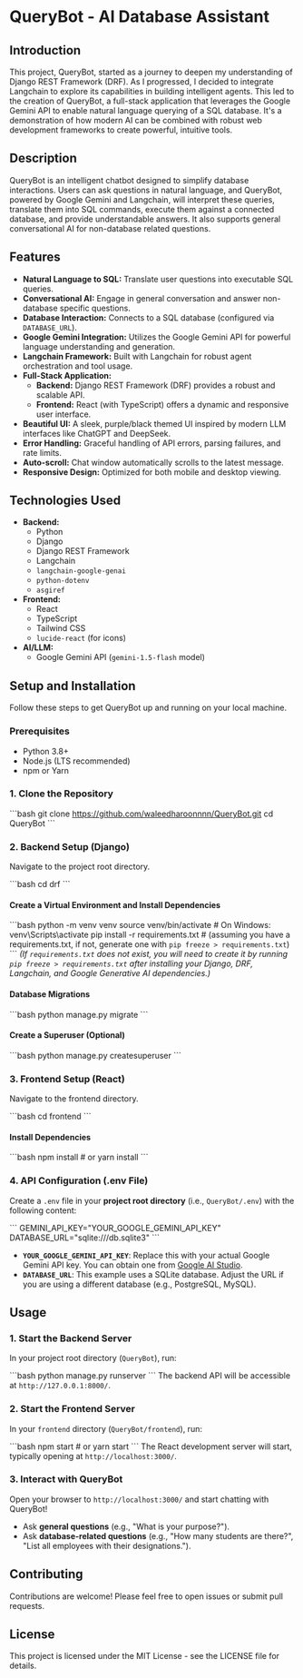 # QueryBot - AI Database Assistant

## Introduction

This project, QueryBot, started as a journey to deepen my understanding of Django REST Framework (DRF). As I progressed, I decided to integrate Langchain to explore its capabilities in building intelligent agents. This led to the creation of QueryBot, a full-stack application that leverages the Google Gemini API to enable natural language querying of a SQL database. It's a demonstration of how modern AI can be combined with robust web development frameworks to create powerful, intuitive tools.

## Description

QueryBot is an intelligent chatbot designed to simplify database interactions. Users can ask questions in natural language, and QueryBot, powered by Google Gemini and Langchain, will interpret these queries, translate them into SQL commands, execute them against a connected database, and provide understandable answers. It also supports general conversational AI for non-database related questions.

## Features

*   **Natural Language to SQL:** Translate user questions into executable SQL queries.
*   **Conversational AI:** Engage in general conversation and answer non-database specific questions.
*   **Database Interaction:** Connects to a SQL database (configured via `DATABASE_URL`).
*   **Google Gemini Integration:** Utilizes the Google Gemini API for powerful language understanding and generation.
*   **Langchain Framework:** Built with Langchain for robust agent orchestration and tool usage.
*   **Full-Stack Application:**
    *   **Backend:** Django REST Framework (DRF) provides a robust and scalable API.
    *   **Frontend:** React (with TypeScript) offers a dynamic and responsive user interface.
*   **Beautiful UI:** A sleek, purple/black themed UI inspired by modern LLM interfaces like ChatGPT and DeepSeek.
*   **Error Handling:** Graceful handling of API errors, parsing failures, and rate limits.
*   **Auto-scroll:** Chat window automatically scrolls to the latest message.
*   **Responsive Design:** Optimized for both mobile and desktop viewing.

## Technologies Used

*   **Backend:**
    *   Python
    *   Django
    *   Django REST Framework
    *   Langchain
    *   `langchain-google-genai`
    *   `python-dotenv`
    *   `asgiref`
*   **Frontend:**
    *   React
    *   TypeScript
    *   Tailwind CSS
    *   `lucide-react` (for icons)
*   **AI/LLM:**
    *   Google Gemini API (`gemini-1.5-flash` model)

## Setup and Installation

Follow these steps to get QueryBot up and running on your local machine.

### Prerequisites

*   Python 3.8+
*   Node.js (LTS recommended)
*   npm or Yarn

### 1. Clone the Repository

\`\`\`bash
git clone https://github.com/waleedharoonnnn/QueryBot.git
cd QueryBot
\`\`\`

### 2. Backend Setup (Django)

Navigate to the project root directory.

\`\`\`bash
cd drf
\`\`\`

#### Create a Virtual Environment and Install Dependencies

\`\`\`bash
python -m venv venv
source venv/bin/activate  # On Windows: venv\\Scripts\\activate
pip install -r requirements.txt # (assuming you have a requirements.txt, if not, generate one with `pip freeze > requirements.txt`)
\`\`\`
*(If `requirements.txt` does not exist, you will need to create it by running `pip freeze > requirements.txt` after installing your Django, DRF, Langchain, and Google Generative AI dependencies.)*

#### Database Migrations

\`\`\`bash
python manage.py migrate
\`\`\`

#### Create a Superuser (Optional)

\`\`\`bash
python manage.py createsuperuser
\`\`\`

### 3. Frontend Setup (React)

Navigate to the frontend directory.

\`\`\`bash
cd frontend
\`\`\`

#### Install Dependencies

\`\`\`bash
npm install # or yarn install
\`\`\`

### 4. API Configuration (.env File)

Create a `.env` file in your **project root directory** (i.e., `QueryBot/.env`) with the following content:

\`\`\`
GEMINI_API_KEY="YOUR_GOOGLE_GEMINI_API_KEY"
DATABASE_URL="sqlite:///db.sqlite3"
\`\`\`

*   **`YOUR_GOOGLE_GEMINI_API_KEY`**: Replace this with your actual Google Gemini API key. You can obtain one from [Google AI Studio](https://ai.google.dev/).
*   **`DATABASE_URL`**: This example uses a SQLite database. Adjust the URL if you are using a different database (e.g., PostgreSQL, MySQL).

## Usage

### 1. Start the Backend Server

In your project root directory (`QueryBot`), run:

\`\`\`bash
python manage.py runserver
\`\`\`
The backend API will be accessible at `http://127.0.0.1:8000/`.

### 2. Start the Frontend Server

In your `frontend` directory (`QueryBot/frontend`), run:

\`\`\`bash
npm start # or yarn start
\`\`\`
The React development server will start, typically opening at `http://localhost:3000/`.

### 3. Interact with QueryBot

Open your browser to `http://localhost:3000/` and start chatting with QueryBot!

*   Ask **general questions** (e.g., "What is your purpose?").
*   Ask **database-related questions** (e.g., "How many students are there?", "List all employees with their designations.").

## Contributing

Contributions are welcome! Please feel free to open issues or submit pull requests.

## License

This project is licensed under the MIT License - see the LICENSE file for details.

